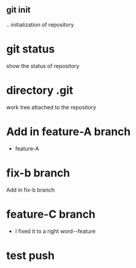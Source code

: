 ## git init	
.. initialization of repository

# git status
show the status of repository

# directory .git
work tree attached to the repository

# Add in feature-A branch
- feature-A

# fix-b branch
Add in fix-b branch

# feature-C branch
- I fixed it to a right word--feature
# test push
